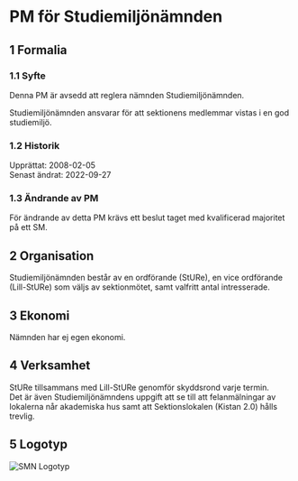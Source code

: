 # PM för Studiemiljönämnden

## 1 Formalia

### 1.1 Syfte

Denna PM är avsedd att reglera nämnden Studiemiljönämnden.

Studiemiljönämnden ansvarar för att sektionens medlemmar vistas i en god studiemiljö.

### 1.2 Historik

Upprättat: 2008-02-05  
Senast ändrat: 2022-09-27

### 1.3 Ändrande av PM

För ändrande av detta PM krävs ett beslut taget med kvalificerad majoritet på ett SM.

## 2 Organisation

Studiemiljönämnden består av en ordförande (StURe), en vice ordförande (Lill-StURe) som väljs av sektionmötet, samt valfritt antal intresserade.

## 3 Ekonomi

Nämnden har ej egen ekonomi.

## 4 Verksamhet

StURe tillsammans med Lill-StURe genomför skyddsrond varje termin.  
Det är även Studiemiljönämndens uppgift att se till att felanmälningar av lokalerna når akademiska hus samt att Sektionslokalen (Kistan 2.0) hålls trevlig.

## 5 Logotyp

![SMN Logotyp](./img/logo-smn-1500px.png)
